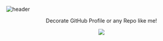 ![header](https://capsule-render.vercel.app/api?type=waving&color=auto&height=300&section=header&text=Fhir-Test-web&animation=fadeIn&fontAlignY=38&desc=Decorate%20GitHub%20Profile%20or%20any%20Repo%20like%20me!&descAlignY=51&descAlign=62)



<p align='center'> Decorate GitHub Profile or any Repo like me! </p>
<p align='center'>
  <a href="https://redwoodplatformtest-chohbin.netlify.app">
    <img src="https://img.shields.io/badge/DEMO%20-%234FC08D.svg?&style=for-the-badge&&logoColor=white"/>
  </a>
</p>
